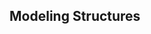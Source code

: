<div id="title">

## Modeling Structures
</div>

<div id="body">

<include src="ooStructures/unit-inParent-asPanel.md" boilerplate />
<include src="classDiagramsBasic/unit-inParent-asPanel.md" boilerplate />
<include src="addingMoreInfo/unit-inParent-asPanel.md" boilerplate />
<include src="classDiagramsIntermediate/unit-inParent-asPanel.md" boilerplate />
<include src="classDiagramsAdvanced/unit-inParent-asPanel.md" boilerplate />
<include src="objectDiagrams/unit-inParent-asPanel.md" boilerplate />
<include src="objectOrientedDomainModels/unit-inParent-asPanel.md" boilerplate />
<include src="deploymentDiagrams/unit-inParent-asPanel.md" boilerplate />
<include src="componentDiagrams/unit-inParent-asPanel.md" boilerplate />
<include src="packageDiagrams/unit-inParent-asPanel.md" boilerplate />
<include src="compositeStructureDiagrams/unit-inParent-asPanel.md" boilerplate />

</div>